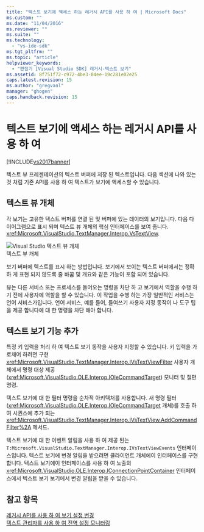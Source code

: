 ```yaml
---
title: "텍스트 보기에 액세스 하는 레거시 API를 사용 하 여 | Microsoft Docs"
ms.custom: ""
ms.date: "11/04/2016"
ms.reviewer: ""
ms.suite: ""
ms.technology: 
  - "vs-ide-sdk"
ms.tgt_pltfrm: ""
ms.topic: "article"
helpviewer_keywords: 
  - "편집기 [Visual Studio SDK] 레거시-텍스트 보기"
ms.assetid: 8f751f72-c972-4be3-84ee-19c281e02e25
caps.latest.revision: 15
ms.author: "gregvanl"
manager: "ghogen"
caps.handback.revision: 15
---
```

# 텍스트 보기에 액세스 하는 레거시 API를 사용 하 여
[!INCLUDE[vs2017banner](../code-quality/includes/vs2017banner.md)]

텍스트 뷰 프레젠테이션의 텍스트 버퍼에 저장 된 텍스트입니다.  다음 섹션에 나와 있는 것 처럼 기존 API를 사용 하 여 텍스트가 보기에 액세스할 수 있습니다.  
  
## 텍스트 뷰 개체  
 각 보기는 고유한 텍스트 버퍼를 연결 된 및 버퍼에 있는 데이터의 보기입니다.  다음 다이어그램으로 표시 되며 텍스트 뷰 개체의 핵심 인터페이스를 보여 줍니다. <xref:Microsoft.VisualStudio.TextManager.Interop.VsTextView>.  
  
 ![Visual Studio 텍스트 뷰 개체](~/docs/extensibility/media/vstextview.gif "vstextview")  
텍스트 뷰 개체  
  
 보기 버퍼에 텍스트를 표시 하는 방법입니다.  보기에서 보이는 텍스트 버퍼에서는 정확 하 게 표현 되지 않도록 줄 바꿈 및 개요와 같은 기능이 포함 되어 있습니다.  
  
 뷰는 다른 서비스 또는 프로세스를 들어오는 명령을 차단 하 고 보기에서 역할을 수행 하기 전에 사용자에 역할을 할 수 있습니다.  이 작업을 수행 하는 가장 일반적인 서비스는 언어 서비스가입니다.  언어 서비스, 예를 들어, 들여쓰기 사용자 지정 동작이 나 도구 팁을 제공 합니다에 대 한 명령을 차단 해야 합니다.  
  
## 텍스트 보기 기능 추가  
 특정 키 입력을 처리 하 여 텍스트 보기 동작을 사용자 지정할 수 있습니다.  키 입력을 가로채어 하려면 구현 <xref:Microsoft.VisualStudio.TextManager.Interop.IVsTextViewFilter> 사용자 개체에서 명령 대상 제공 \(<xref:Microsoft.VisualStudio.OLE.Interop.IOleCommandTarget>\) 모니터 및 절편 명령.  
  
 텍스트 보기에 대 한 필터 명령을 순차적 아키텍처를 사용합니다.  새 명령 필터 \(<xref:Microsoft.VisualStudio.OLE.Interop.IOleCommandTarget> 개체\)를 호출 하 여 시퀀스에 추가 되는 <xref:Microsoft.VisualStudio.TextManager.Interop.IVsTextView.AddCommandFilter%2A> 메서드.  
  
 텍스트 보기에 대 한 이벤트 알림을 사용 하 여 제공 된는 `T:Microsoft.VisualStudio.TextManager.Interop.IVsTextViewEvents` 인터페이스입니다.  텍스트 보기에 변경 알림을 받으려면 클라이언트 개체에이 인터페이스를 구현 합니다.  텍스트 보기에이 인터페이스를 사용 하 여 노출의 <xref:Microsoft.VisualStudio.OLE.Interop.IConnectionPointContainer> 인터페이스에서 텍스트 보기 보기에서 변경 알림을 받을 수 있습니다.  
  
## 참고 항목  
 [레거시 API를 사용 하 여 보기 설정 변경](../extensibility/changing-view-settings-by-using-the-legacy-api.md)   
 [텍스트 관리자를 사용 하 여 전역 설정 모니터링](../extensibility/using-the-text-manager-to-monitor-global-settings.md)